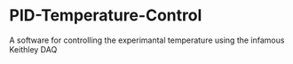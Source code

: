 # PID-Temperature-Control
A software for controlling the experimantal temperature using the infamous Keithley DAQ
